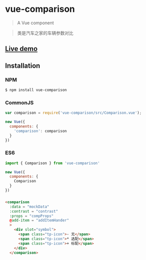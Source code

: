 # vue-comparison

> A Vue component

> 类是汽车之家的车辆参数对比

## [Live demo](https://dengdan99.github.io/vue-comparison/example-dist/)

## Installation

### NPM
```bash
$ npm install vue-comparison
```

### CommonJS
```js
var comparison = require('vue-comparison/src/Comparison.vue');

new Vue({
  components: {
    'comparison': comparison
  }
})
```

### ES6
```js
import { Comparison } from 'vue-comparison'

new Vue({
  components: {
    Comparison
  }
})
```
### 
```html
<comparison
  :data = "mockData"
  :contrast = "contrast"
  :props = "compProps"
  @add-item = "addItemHander"
  >
    <div slot="symbol">
      <span class="tp-icon">- 无</span>
      <span class="tp-icon">* 选配</span>
      <span class="tp-icon">+ 标配</span>
    </div>
  </comparison>
```